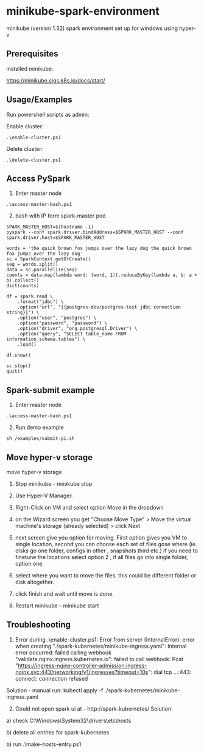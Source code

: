 # minikube-spark-environment
minikube (version 1.32) spark environment set up for windows using hyper-v

## Prerequisites
installed minikube:

https://minikube.sigs.k8s.io/docs/start/

## Usage/Examples
Run powershell scripts as admin:

Enable cluster:
```
.\enable-cluster.ps1
```

Delete cluster:
```
.\delete-cluster.ps1
```

## Access PySpark
1. Enter master node

```
.\access-master-bash.ps1
```

2. bash with IP form spark-master pod

```
SPARK_MASTER_HOST=$(hostname -i)
pyspark --conf spark.driver.bindAddress=$SPARK_MASTER_HOST --conf spark.driver.host=$SPARK_MASTER_HOST
```

```
words = 'the quick brown fox jumps over the lazy dog the quick brown fox jumps over the lazy dog'
sc = SparkContext.getOrCreate()
seq = words.split()
data = sc.parallelize(seq)
counts = data.map(lambda word: (word, 1)).reduceByKey(lambda a, b: a + b).collect()
dict(counts)

df = spark.read \
    .format("jdbc") \
    .option("url", "{{postgres-dev/postgres-test jdbc connection string}}") \
    .option("user", "postgres") \
    .option("password", "password") \
    .option("driver", "org.postgresql.Driver") \
	.option("query", "SELECT table_name FROM information_schema.tables") \
    .load()

df.show()

sc.stop()
quit()
```

## Spark-submit example

1. Enter master node

```
.\access-master-bash.ps1
```

2. Run demo example

```
sh /examples/submit-pi.sh
```

## Move hyper-v storage

move hyper-v storage

1. Stop minikube - minikube stop
2. Use Hyper-V Manager.
3. Right-Click on VM and select option Move in the dropdown
4. on the Wizard screen you get "Choose Move Type" > Move the virtual machine's storage (already selected) > click Next

5. next screen give you option for moving. First option gives you VM to single location,
   second you can choose each set of files gose where (ie. disks go one folder, configs in other , snapshots third etc.) if you need to finetune the locations select option 2 , if all files go into single folder, option one

6. select where you want to move the files. this could be different folder or disk altogether.
7. click finish and wait until move is done.
8. Restart minikube - minikube start

## Troubleshooting

1. Error during .\enable-cluster.ps1:
   Error from server (InternalError): error when creating "./spark-kubernetes/minikube-ingress.yaml": Internal error occurred: failed calling webhook "validate.nginx.ingress.kubernetes.io": failed to call webhook: Post "https://ingress-nginx-controller-admission.ingress-nginx.svc:443/networking/v1/ingresses?timeout=10s": dial tcp *.*.*.*:443: connect: connection refused

Solution - manual run:
kubectl apply -f ./spark-kubernetes/minikube-ingress.yaml

2. Could not open spark ui at - http://spark-kubernetes/
   Solution:

a) check C:\Windows\System32\drivers\etc\hosts

b) delete all entries for spark-kubernetes

b) run .\make-hosts-entry.ps1